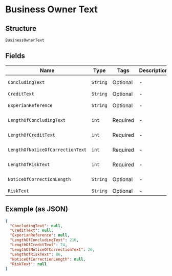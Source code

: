 
# Business Owner Text

## Structure

`BusinessOwnerText`

## Fields

| Name | Type | Tags | Description | Getter | Setter |
|  --- | --- | --- | --- | --- | --- |
| `ConcludingText` | `String` | Optional | - | String getConcludingText() | setConcludingText(String concludingText) |
| `CreditText` | `String` | Optional | - | String getCreditText() | setCreditText(String creditText) |
| `ExperianReference` | `String` | Optional | - | String getExperianReference() | setExperianReference(String experianReference) |
| `LengthOfConcludingText` | `int` | Required | - | int getLengthOfConcludingText() | setLengthOfConcludingText(int lengthOfConcludingText) |
| `LengthOfCreditText` | `int` | Required | - | int getLengthOfCreditText() | setLengthOfCreditText(int lengthOfCreditText) |
| `LengthOfNoticeOfCorrectionText` | `int` | Required | - | int getLengthOfNoticeOfCorrectionText() | setLengthOfNoticeOfCorrectionText(int lengthOfNoticeOfCorrectionText) |
| `LengthOfRiskText` | `int` | Required | - | int getLengthOfRiskText() | setLengthOfRiskText(int lengthOfRiskText) |
| `NoticeOfCorrectionLength` | `String` | Optional | - | String getNoticeOfCorrectionLength() | setNoticeOfCorrectionLength(String noticeOfCorrectionLength) |
| `RiskText` | `String` | Optional | - | String getRiskText() | setRiskText(String riskText) |

## Example (as JSON)

```json
{
  "ConcludingText": null,
  "CreditText": null,
  "ExperianReference": null,
  "LengthOfConcludingText": 210,
  "LengthOfCreditText": 74,
  "LengthOfNoticeOfCorrectionText": 26,
  "LengthOfRiskText": 86,
  "NoticeOfCorrectionLength": null,
  "RiskText": null
}
```

